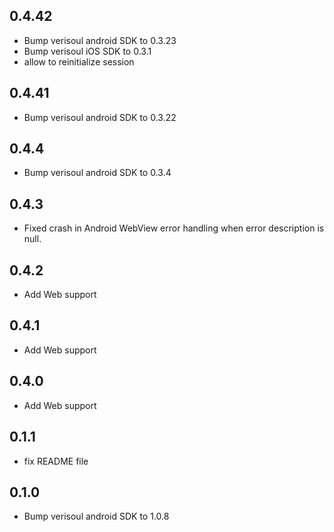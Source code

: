 ## 0.4.42
* Bump verisoul android SDK to 0.3.23
* Bump verisoul iOS SDK to 0.3.1
* allow to reinitialize session
## 0.4.41
* Bump verisoul android SDK to 0.3.22
## 0.4.4
* Bump verisoul android SDK to 0.3.4
## 0.4.3
* Fixed crash in Android WebView error handling when error description is null.
## 0.4.2
* Add Web support
## 0.4.1
* Add Web support
## 0.4.0
* Add Web support
## 0.1.1
* fix README file

## 0.1.0
* Bump verisoul android SDK to 1.0.8
